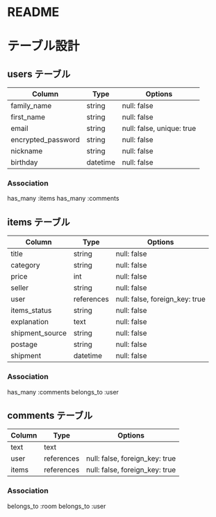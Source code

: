# README

# テーブル設計

## users テーブル

| Column             | Type     | Options                   |
| ------------------ | -------- | ------------------------- |
| family_name        | string   | null: false               |
| first_name         | string   | null: false               |
| email              | string   | null: false, unique: true |
| encrypted_password | string   | null: false               |
| nickname           | string   | null: false               |
| birthday           | datetime | null: false               |


### Association

 has_many :items
 has_many :comments

## items テーブル

| Column          | Type       | Options                        |
| --------------- | ---------- | ------------------------------ |
| title           | string     | null: false                    |
| category        | string     | null: false                    |
| price           | int        | null: false                    |
| seller          | string     | null: false                    |
| user            | references | null: false, foreign_key: true |
| items_status    | string     | null: false                    |
| explanation     | text       | null: false                    |
| shipment_source | string     | null: false                    |
| postage         | string     | null: false                    |
| shipment        | datetime   | null: false                    |

### Association

 has_many :comments
 belongs_to :user

## comments テーブル

| Column | Type       | Options                        |
| ------ | ---------- | ------------------------------ |
| text   | text       |                                |
| user   | references | null: false, foreign_key: true |
| items  | references | null: false, foreign_key: true |

### Association

 belongs_to :room
 belongs_to :user
